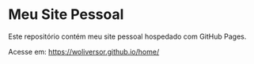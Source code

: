 # Meu Site Pessoal

Este repositório contém meu site pessoal hospedado com GitHub Pages.

Acesse em: https://woliversor.github.io/home/

